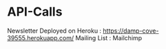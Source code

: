 # API-Calls
Newsletter Deployed on Heroku : 
https://damp-cove-39555.herokuapp.com/  Mailing List : Mailchimp
